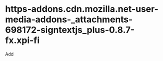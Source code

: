 # https-addons.cdn.mozilla.net-user-media-addons-_attachments-698172-signtextjs_plus-0.8.7-fx.xpi-fi
Add
